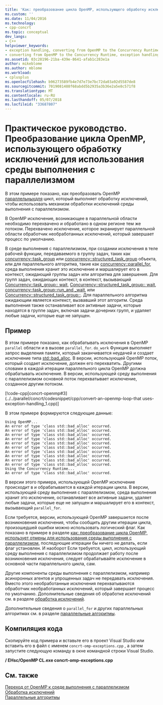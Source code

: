 ```yaml
---
title: 'Как: преобразование цикла OpenMP, использующего обработку исключений для использования среды выполнения с параллелизмом | Документы Microsoft'
ms.custom: ''
ms.date: 11/04/2016
ms.technology:
- cpp-concrt
ms.topic: conceptual
dev_langs:
- C++
helpviewer_keywords:
- exception handling, converting from OpenMP to the Concurrency Runtime
- converting from OpenMP to the Concurrency Runtime, exception handling
ms.assetid: 03c28196-21ba-439e-8641-afab1c283e1a
author: mikeblome
ms.author: mblome
ms.workload:
- cplusplus
ms.openlocfilehash: b96273589fb4e7d7e73e7bc72da03a92d5587de8
ms.sourcegitcommit: 7019081488f68abdd5b2935a3b36e2a5e8c571f8
ms.translationtype: MT
ms.contentlocale: ru-RU
ms.lasthandoff: 05/07/2018
ms.locfileid: "33687807"
---
```

# <a name="how-to-convert-an-openmp-loop-that-uses-exception-handling-to-use-the-concurrency-runtime"></a>Практическое руководство. Преобразование цикла OpenMP, использующего обработку исключений для использования среды выполнения с параллелизмом
В этом примере показано, как преобразовать OpenMP [параллельных](../../parallel/concrt/how-to-use-parallel-invoke-to-write-a-parallel-sort-routine.md#parallel)[для](../../parallel/openmp/reference/for-openmp.md) цикл, который выполняет обработку исключений, чтобы использовать механизм обработки исключений среды выполнения с параллелизмом.  
  
 В OpenMP исключение, возникающее в параллельной области необходимо перехвачено и обработано в одном регионе тем же потоком. Перехвачено исключение, которое экранирует параллельной области обработчик необработанных исключений, который завершает процесс по умолчанию.  
  

 В среде выполнения с параллелизмом, при создании исключения в теле рабочей функции, передаваемого в группу задач, таких как [concurrency::task_group](reference/task-group-class.md) или [concurrency::structured_task_group](../../parallel/concrt/reference/structured-task-group-class.md) объекта, или для параллельного алгоритма, такие как [concurrency::parallel_for](reference/concurrency-namespace-functions.md#parallel_for), среда выполнения хранит это исключение и маршалирует его в контекст, ожидающий группы задач или алгоритма для завершения. Для групп задач, ожидающих контекст, в контекст, вызывающий [Concurrency::task_group:: wait](reference/task-group-class.md#wait), [Concurrency::structured_task_group:: wait](reference/structured-task-group-class.md#wait), [concurrency::task_group::run_and _wait](reference/task-group-class.md#run_and_wait), или [Concurrency::structured_task_group::](reference/structured-task-group-class.md#run_and_wait). Для параллельного алгоритма ожидающим является контекст, вызвавший этот алгоритм. Среда выполнения также останавливает все активные задачи, которые находятся в группе задач, включая задачи дочерних групп, и удаляет любые задачи, которые еще не запущен.  


  
## <a name="example"></a>Пример  
 В этом примере показано, как обрабатывать исключения в OpenMP `parallel` области и в вызове `parallel_for`. `do_work` Функция выполняет запрос выделения памяти, который заканчивается неудачей и создает исключение типа [std::bad_alloc](../../standard-library/bad-alloc-class.md). В версии, использующей OpenMP поток, который создает исключение, должен его перехватить. Другими словами в каждой итерации параллельного цикла OpenMP должна обрабатывать исключение. В версии, использующей среду выполнения с параллелизмом основной поток перехватывает исключение, созданное другим потоком.  
  
 [!code-cpp[concrt-openmp#3](../../parallel/concrt/codesnippet/cpp/convert-an-openmp-loop-that uses-exception-handling_1.cpp)]  
  
 В этом примере формируются следующие данные:  
  
```Output  
Using OpenMP...  
An error of type 'class std::bad_alloc' occurred.  
An error of type 'class std::bad_alloc' occurred.  
An error of type 'class std::bad_alloc' occurred.  
An error of type 'class std::bad_alloc' occurred.  
An error of type 'class std::bad_alloc' occurred.  
An error of type 'class std::bad_alloc' occurred.  
An error of type 'class std::bad_alloc' occurred.  
An error of type 'class std::bad_alloc' occurred.  
An error of type 'class std::bad_alloc' occurred.  
An error of type 'class std::bad_alloc' occurred.  
Using the Concurrency Runtime...  
An error of type 'class std::bad_alloc' occurred.  
```  
  
 В версии этого примера, использующей OpenMP исключение происходит в и обрабатывается в каждой итерации цикла. В версии, использующей среду выполнения с параллелизмом, среда выполнения хранит это исключение, останавливает все активные задачи, удаляет любые задачи, которые еще не запущен и маршалирует его в контекст, вызывающий `parallel_for`.  
  
 Если требуется, версии, использующей OpenMP завершается после возникновения исключения, чтобы сообщить другим итерации цикла, произошедшей ошибки можно использовать логический флаг. Как показано в примере в разделе [как: преобразование цикла OpenMP, использует отмены для использования среды выполнения с параллелизмом](../../parallel/concrt/convert-an-openmp-loop-that-uses-cancellation.md), последующие итерации бы ничего не делать, если флаг установлен. И наоборот Если требуется, цикл, использующий среду выполнения с параллелизмом продолжает работу после возникновения исключения, следует обрабатывайте исключение в основной части параллельного цикла, сам.  
  
 Другие компоненты среды выполнения с параллелизмом, например асинхронных агентов и упрощенных задач не передавать исключения. Вместо этого необработанные исключения перехватываются обработчик необработанных исключений, который завершает процесс по умолчанию. Дополнительные сведения об обработке исключений см. в разделе [обработка исключений](../../parallel/concrt/exception-handling-in-the-concurrency-runtime.md).  
  
 Дополнительные сведения о `parallel_for` и других параллельных алгоритмах см. в разделе [параллельные алгоритмы](../../parallel/concrt/parallel-algorithms.md).  
  
## <a name="compiling-the-code"></a>Компиляция кода  
 Скопируйте код примера и вставьте его в проект Visual Studio или вставить его в файл с именем `concrt-omp-exceptions.cpp` , а затем запустите следующую команду в окне командной строки Visual Studio.  
  
 **/ EHsc/OpenMP CL.exe concrt-omp-exceptions.cpp**  
  
## <a name="see-also"></a>См. также  
 [Переход от OpenMP к среде выполнения с параллелизмом](../../parallel/concrt/migrating-from-openmp-to-the-concurrency-runtime.md)   
 [Обработка исключений](../../parallel/concrt/exception-handling-in-the-concurrency-runtime.md)   
 [Параллельные алгоритмы](../../parallel/concrt/parallel-algorithms.md)

